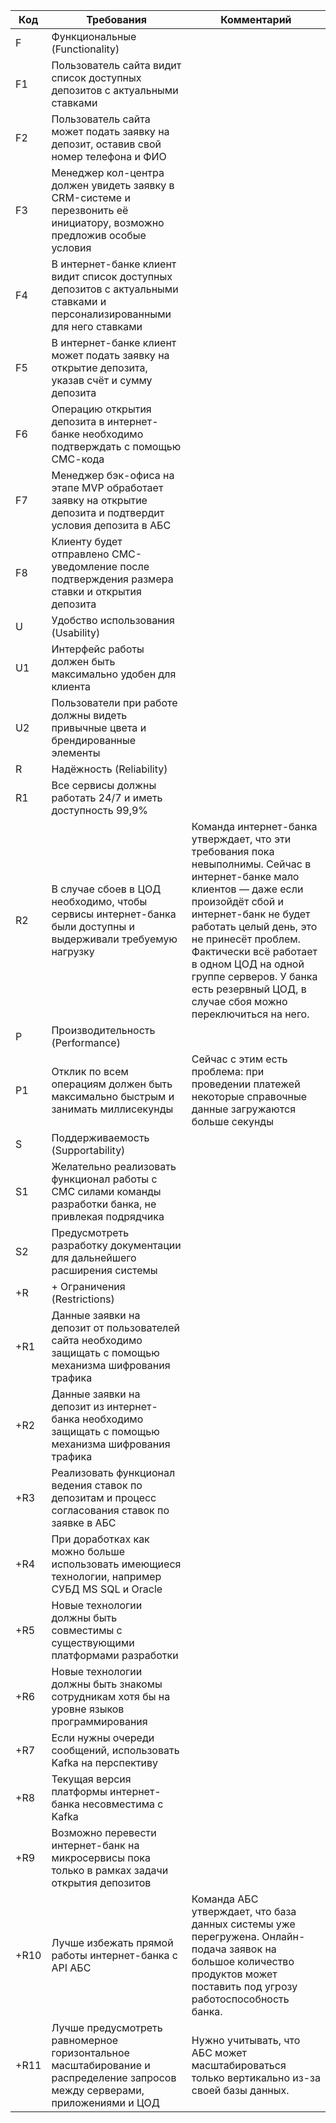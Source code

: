 | Код  | Требования                                                                                                                | Комментарий                                                                                                                                                                                                                                                                                                                                           |
|------|---------------------------------------------------------------------------------------------------------------------------|-------------------------------------------------------------------------------------------------------------------------------------------------------------------------------------------------------------------------------------------------------------------------------------------------------------------------------------------------------|
| F    | Функциональные (Functionality)                                                                                            |                                                                                                                                                                                                                                                                                                                                                       |
| F1   | Пользователь сайта видит список доступных депозитов с актуальными ставками                                                |                                                                                                                                                                                                                                                                                                                                                       |
| F2   | Пользователь сайта может подать заявку на депозит, оставив свой номер телефона и ФИО                                      |                                                                                                                                                                                                                                                                                                                                                       |
| F3   | Менеджер кол-центра должен увидеть заявку в CRM-системе и перезвонить её инициатору, возможно предложив особые условия |                                                                                                                                                                                                                                                                                                                                                       |
| F4   | В интернет-банке клиент видит список доступных депозитов с актуальными ставками и персонализированными для него ставками  |                                                                                                                                                                                                                                                                                                                                                       |
| F5   | В интернет-банке клиент может подать заявку на открытие депозита, указав счёт и сумму депозита                            |                                                                                                                                                                                                                                                                                                                                                       |
| F6   | Операцию открытия депозита в интернет-банке необходимо подтверждать с помощью СМС-кода                                    |                                                                                                                                                                                                                                                                                                                                                       |
| F7   | Менеджер бэк-офиса на этапе MVP обработает заявку на открытие депозита и подтвердит условия депозита в АБС                |                                                                                                                                                                                                                                                                                                                                                       |
| F8   | Клиенту будет отправлено СМС-уведомление после подтверждения размера ставки и открытия депозита                           |                                                                                                                                                                                                                                                                                                                                                       |
| U    | Удобство использования (Usability)                                                                                        |                                                                                                                                                                                                                                                                                                                                                       |
| U1   | Интерфейс работы должен быть максимально удобен для клиента                                                               |                                                                                                                                                                                                                                                                                                                                                       |
| U2   | Пользователи при работе должны видеть привычные цвета и брендированные элементы                                           |                                                                                                                                                                                                                                                                                                                                                       |
| R    | Надёжность (Reliability)                                                                                                  |                                                                                                                                                                                                                                                                                                                                                       |
| R1   | Все сервисы должны работать 24/7 и иметь доступность 99,9%                                                                |                                                                                                                                                                                                                                                                                                                                                       |
| R2   | В случае сбоев в ЦОД необходимо, чтобы сервисы интернет-банка были доступны и выдерживали требуемую нагрузку              | Команда интернет-банка утверждает, что эти требования пока невыполнимы. Сейчас в интернет-банке мало клиентов — даже если произойдёт сбой и интернет-банк не будет работать целый день, это не принесёт проблем. Фактически всё работает в одном ЦОД на одной группе серверов. У банка есть резервный ЦОД, в случае сбоя можно переключиться на него. |
| P    | Производительность (Performance)                                                                                          |                                                                                                                                                                                                                                                                                                                                                       |
| P1   | Отклик по всем операциям должен быть максимально быстрым и занимать миллисекунды                                          | Сейчас с этим есть проблема: при проведении платежей некоторые справочные данные загружаются больше секунды                                                                                                                                                                                                                                           |
| S    | Поддерживаемость (Supportability)                                                                                         |                                                                                                                                                                                                                                                                                                                                                       |
| S1   | Желательно реализовать функционал работы с СМС силами команды разработки банка, не привлекая подрядчика                   |                                                                                                                                                                                                                                                                                                                                                       |
| S2   | Предусмотреть разработку документации для дальнейшего расширения системы                                                  |                                                                                                                                                                                                                                                                                                                                                       |
| +R   | + Ограничения (Restrictions)                                                                                              |                                                                                                                                                                                                                                                                                                                                                       |
| +R1  | Данные заявки на депозит от пользователей сайта необходимо защищать с помощью механизма шифрования трафика                |                                                                                                                                                                                                                                                                                                                                                       |
| +R2  | Данные заявки на депозит из интернет-банка необходимо защищать с помощью механизма шифрования трафика                     |                                                                                                                                                                                                                                                                                                                                                       |
| +R3  | Реализовать функционал ведения ставок по депозитам и процесс согласования ставок по заявке в АБС                          |                                                                                                                                                                                                                                                                                                                                                       |
| +R4  | При доработках как можно больше использовать имеющиеся технологии, например СУБД MS SQL и Oracle                          |                                                                                                                                                                                                                                                                                                                                                       |
| +R5  | Новые технологии должны быть совместимы с существующими платформами разработки                                            |                                                                                                                                                                                                                                                                                                                                                       |
| +R6  | Новые технологии должны быть знакомы сотрудникам хотя бы на уровне языков программирования                                |                                                                                                                                                                                                                                                                                                                                                       |
| +R7  | Если нужны очереди сообщений, использовать Kafka на перспективу                                                           |                                                                                                                                                                                                                                                                                                                                                       |
| +R8  | Текущая версия платформы интернет-банка несовместима с Kafka                                                              |                                                                                                                                                                                                                                                                                                                                                       |
| +R9  | Возможно перевести интернет-банк на микросервисы пока только в рамках задачи открытия депозитов                           |                                                                                                                                                                                                                                                                                                                                                       |
| +R10 | Лучше избежать прямой работы интернет-банка с API АБС                                                                     | Команда АБС утверждает, что база данных системы уже перегружена. Онлайн-подача заявок на большое количество продуктов может поставить под угрозу работоспособность банка.                                                                                                                                                                             |
| +R11 | Лучше предусмотреть равномерное горизонтальное масштабирование и распределение запросов между серверами, приложениями и ЦОД                                                                   | Нужно учитывать, что АБС может масштабироваться только вертикально из-за своей базы данных.                                                                                                                                                                                                                                                           |
